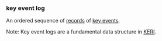 ### key event log

<p class="c8"><span>An ordered sequence of </span><span class="c2"><a class="c3" href="#h.y4ybzkfe6yzv">records</a></span><span>&nbsp;of </span><span class="c2"><a class="c3" href="#h.w6skxxfqgbqp">key events</a></span><span class="c0">.</span></p><p class="c8"><span>Note: Key event logs are a fundamental data structure in </span><span class="c2"><a class="c3" href="#h.7pp65h7qs9lu">KERI</a></span><span class="c0">.</span></p>